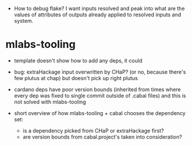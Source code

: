 - How to debug flake? I want inputs resolved and peak into what are the values of attributes 
 of outputs already applied to resolved inputs and system.

# mlabs-tooling
 - template doesn't show how to add any deps, it could

 - bug: extraHackage input overwritten by CHaP? (or no, because there's few plutus at chap) but doesn't pick up right plutus

 - cardano deps have poor version bounds (inherited from times where every dep was fixed to single commit outside of .cabal files)
 and this is not solved with mlabs-tooling 

 - short overview of how mlabs-tooling + cabal chooses the dependency set:
   - is a dependency picked from CHaP or extraHackage first?
   - are version bounds from cabal.project's taken into consideration?